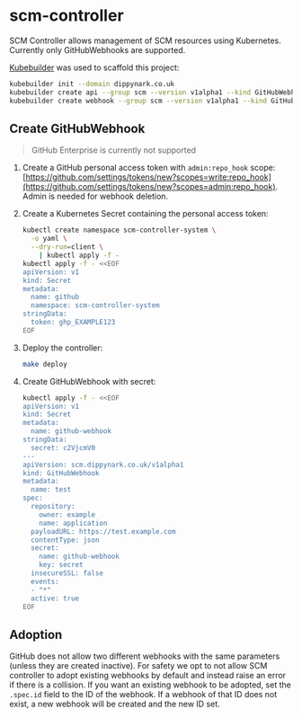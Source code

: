 # scm-controller

SCM Controller allows management of SCM resources using Kubernetes. Currently only GitHubWebhooks
are supported.

[Kubebuilder](https://github.com/kubernetes-sigs/kubebuilder) was used to scaffold this project:

```sh
kubebuilder init --domain dippynark.co.uk
kubebuilder create api --group scm --version v1alpha1 --kind GitHubWebhook
kubebuilder create webhook --group scm --version v1alpha1 --kind GitHubWebhook --defaulting --programmatic-validation
```

## Create GitHubWebhook

> GitHub Enterprise is currently not supported

1. Create a GitHub personal access token with `admin:repo_hook` scope:
[https://github.com/settings/tokens/new?scopes=write:repo_hook](https://github.com/settings/tokens/new?scopes=admin:repo_hook).
Admin is needed for webhook deletion.

1. Create a Kubernetes Secret containing the personal access token:

    ```sh
    kubectl create namespace scm-controller-system \
      -o yaml \
      --dry-run=client \
        | kubectl apply -f -
    kubectl apply -f - <<EOF
    apiVersion: v1
    kind: Secret
    metadata:
      name: github
      namespace: scm-controller-system
    stringData:
      token: ghp_EXAMPLE123
    EOF
    ```

1. Deploy the controller:

    ```sh
    make deploy
    ```

1. Create GitHubWebhook with secret:

    ```sh
    kubectl apply -f - <<EOF
    apiVersion: v1
    kind: Secret
    metadata:
      name: github-webhook
    stringData:
      secret: c2VjcmV0
    ---
    apiVersion: scm.dippynark.co.uk/v1alpha1
    kind: GitHubWebhook
    metadata:
      name: test
    spec:
      repository:
        owner: example
        name: application
      payloadURL: https://test.example.com
      contentType: json
      secret:
        name: github-webhook
        key: secret
      insecureSSL: false
      events:
      - "*"
      active: true
    EOF
    ```

## Adoption

GitHub does not allow two different webhooks with the same parameters (unless they are created
inactive). For safety we opt to not allow SCM controller to adopt existing webhooks by default and
instead raise an error if there is a collision. If you want an existing webhook to be adopted, set
the `.spec.id` field to the ID of the webhook. If a webhook of that ID does not exist, a new webhook
will be created and the new ID set.
